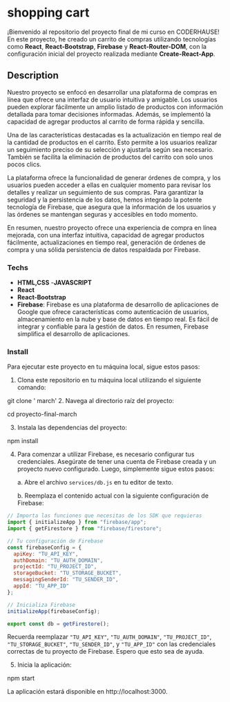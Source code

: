 # shopping cart

¡Bienvenido al repositorio del proyecto final de mi curso en CODERHAUSE! En este proyecto, he creado un carrito de compras utilizando tecnologías como **React**, **React-Bootstrap**, **Firebase** y **React-Router-DOM**, con la configuración inicial del proyecto realizada mediante **Create-React-App**.

## Description

Nuestro proyecto se enfocó en desarrollar una plataforma de compras en línea que ofrece una interfaz de usuario intuitiva y amigable. Los usuarios pueden explorar fácilmente un amplio listado de productos con información detallada para tomar decisiones informadas. Además, se implementó la capacidad de agregar productos al carrito de forma rápida y sencilla.

Una de las características destacadas es la actualización en tiempo real de la cantidad de productos en el carrito. Esto permite a los usuarios realizar un seguimiento preciso de su selección y ajustarla según sea necesario. También se facilita la eliminación de productos del carrito con solo unos pocos clics.

La plataforma ofrece la funcionalidad de generar órdenes de compra, y los usuarios pueden acceder a ellas en cualquier momento para revisar los detalles y realizar un seguimiento de sus compras. Para garantizar la seguridad y la persistencia de los datos, hemos integrado la potente tecnología de Firebase, que asegura que la información de los usuarios y las órdenes se mantengan seguras y accesibles en todo momento.

En resumen, nuestro proyecto ofrece una experiencia de compra en línea mejorada, con una interfaz intuitiva, capacidad de agregar productos fácilmente, actualizaciones en tiempo real, generación de órdenes de compra y una sólida persistencia de datos respaldada por Firebase.



### Techs

- **HTML,CSS**
-**JAVASCRIPT**
- **React**
- **React-Bootstrap**
- **Firebase**: Firebase es una plataforma de desarrollo de aplicaciones de Google que ofrece características como autenticación de usuarios, almacenamiento en la nube y base de datos en tiempo real. Es fácil de integrar y confiable para la gestión de datos. En resumen, Firebase simplifica el desarrollo de aplicaciones.

### Install

Para ejecutar este proyecto en tu máquina local, sigue estos pasos:

1. Clona este repositorio en tu máquina local utilizando el siguiente comando:

git clone ' march'
2. Navega al directorio raíz del proyecto:

cd proyecto-final-march

3. Instala las dependencias del proyecto: 

npm install

4. Para comenzar a utilizar Firebase, es necesario configurar tus credenciales. Asegúrate de tener una cuenta de Firebase creada y un proyecto nuevo configurado. Luego, simplemente sigue estos pasos:

   a. Abre el archivo `services/db.js` en tu editor de texto.

   b. Reemplaza el contenido actual con la siguiente configuración de Firebase:

```javascript
// Importa las funciones que necesitas de los SDK que requieras
import { initializeApp } from "firebase/app";
import { getFirestore } from "firebase/firestore";

// Tu configuración de Firebase
const firebaseConfig = {
  apiKey: "TU_API_KEY",
  authDomain: "TU_AUTH_DOMAIN",
  projectId: "TU_PROJECT_ID",
  storageBucket: "TU_STORAGE_BUCKET",
  messagingSenderId: "TU_SENDER_ID",
  appId: "TU_APP_ID"
};

// Inicializa Firebase
initializeApp(firebaseConfig);

export const db = getFirestore();
```

Recuerda reemplazar `"TU_API_KEY"`, `"TU_AUTH_DOMAIN"`, `"TU_PROJECT_ID"`, `"TU_STORAGE_BUCKET"`, `"TU_SENDER_ID"`, y `"TU_APP_ID"` con las credenciales correctas de tu proyecto de Firebase. Espero que esto sea de ayuda.

5. Inicia la aplicación: 

npm start

La aplicación estará disponible en http://localhost:3000.

